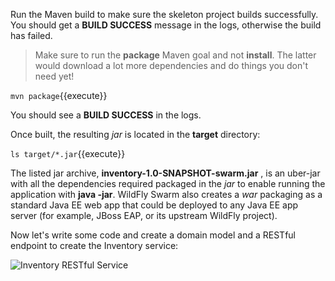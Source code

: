 Run the Maven build to make sure the skeleton project builds successfully. You 
should get a **BUILD SUCCESS** message in the logs, otherwise the build has failed.

> Make sure to run the **package** Maven goal and not **install**. The latter would 
> download a lot more dependencies and do things you don't need yet!

```mvn package```{{execute}}

You should see a **BUILD SUCCESS** in the logs.

Once built, the resulting *jar* is located in the **target** directory:

```ls target/*.jar```{{execute}}

The listed jar archive, **inventory-1.0-SNAPSHOT-swarm.jar** , is an uber-jar with 
all the dependencies required packaged in the *jar* to enable running the 
application with **java -jar**. WildFly Swarm also creates a *war* packaging as a standard Java EE web app 
that could be deployed to any Java EE app server (for example, JBoss EAP, or its upstream WildFly project). 

Now let's write some code and create a domain model and a RESTful endpoint to create the Inventory service:

![Inventory RESTful Service](https://katacoda.com/openshift-roadshow/assets/wfswarm-inventory-arch.png)
